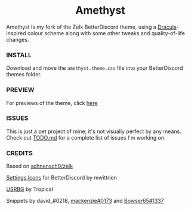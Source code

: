 <div align=center><h1>Amethyst</h1></div>

Amethyst is my fork of the Zelk BetterDiscord theme, using a <a href="https://github.com/dracula/dracula-theme" target="_blank">Dracula</a>-inspired colour scheme along with some other tweaks and quality-of-life changes.

### INSTALL
Download and move the `amethyst.theme.css` file into your BetterDiscord themes folder.

### PREVIEW
For previews of the theme, click [here](https://github.com/kiosion/Amethyst/tree/master/preview)

### ISSUES
This is just a pet project of mine; it's not visually perfect by any means. Check out [TODO.md](https://github.com/kiosion/Amethyst/tree/master/TODO.md) for a complete list of issues I'm working on.

### CREDITS
Based on [schnensch0/zelk](https://github.com/schnensch0/zelk)

[Settings Icons](https://github.com/mwittrien/BetterDiscordAddons/blob/master/Themes/_res/SettingsIcons.css) for BetterDiscord by mwittrien

[USRBG](https://github.com/Discord-Custom-Covers/usrbg) by Tropical

Snippets by david_#0218, [mackenzie#0173](https://github.com/spinfish) and [Bowser65#1337](https://github.com/cyyynthia)

